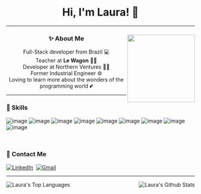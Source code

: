 <h1 align="center">
  Hi, I'm Laura! 👋
</h1>

---

<div align="center">
  <img height="180px" align="right" src="https://media1.giphy.com/media/l0HlNaQ6gWfllcjDO/giphy.gif?cid=ecf05e471vo8y9rc0xrvgy6xe424yo4l6vn21rr6i4uaedna&ep=v1_gifs_search&rid=giphy.gif&ct=g">
  
  
  ### ✨ About Me
   Full-Stack developer from Brazil 💻 <br>
   Teacher at **Le Wagon** 👩‍🏫<br>
   Developer at Northern Ventures 👩‍💻<br>
   Former Industrial Engineer ⚙<br>
   Loving to learn more about the wonders of the programming world 💕
  <br>
</div>


---
  
<div align="left">
  
  ### 🌱 Skills
  
  ![image](https://img.shields.io/badge/Ruby-CC342D?style=for-the-badge&logo=ruby&logoColor=white)
  ![image](https://img.shields.io/badge/Ruby_on_Rails-CC0000?style=for-the-badge&logo=ruby-on-rails&logoColor=white)
  ![image](https://img.shields.io/badge/JavaScript-F7DF1E?style=for-the-badge&logo=javascript&logoColor=black)
  ![image](https://img.shields.io/badge/HTML5-E34F26?style=for-the-badge&logo=html5&logoColor=white)
  ![image](https://img.shields.io/badge/CSS3-1572B6?style=for-the-badge&logo=css3&logoColor=white)
  ![image](https://img.shields.io/badge/Sass-CC6699?style=for-the-badge&logo=sass&logoColor=white)
  ![image](https://img.shields.io/badge/Bootstrap-563D7C?style=for-the-badge&logo=bootstrap&logoColor=white)
  ![image](https://img.shields.io/badge/PostgreSQL-316192?style=for-the-badge&logo=postgresql&logoColor=white)
  ![image](https://img.shields.io/badge/Git-E34F26?style=for-the-badge&logo=git&logoColor=white)
</div>
&nbsp;
<div align="left">
  
  ### 📩 Contact Me 
  <a href="https://www.linkedin.com/in/laurabba"><img src="https://img.shields.io/badge/linkedin-%230077B5.svg?&style=for-the-badge&logo=linkedin&logoColor=white" alt="LinkedIn" /></a>&nbsp;
  <a href="mailto:lauraamaro1804@gmail.com?subject=Hey%20Laura"><img src="https://img.shields.io/badge/gmail-%23D14836.svg?&style=for-the-badge&logo=gmail&logoColor=white" alt="Gmail"/></a>
</div>

-----

<p>
  <img align="left" src="https://github-readme-stats-sigma-five.vercel.app/api/top-langs/?username=laamaro&layout=compact&theme=onedark" alt="Laura's Top Languages">
  <img align="right" src="https://github-readme-stats-sigma-five.vercel.app/api?username=laamaro&show_icons=true&theme=onedark" alt="Laura's Github Stats">
</p>

